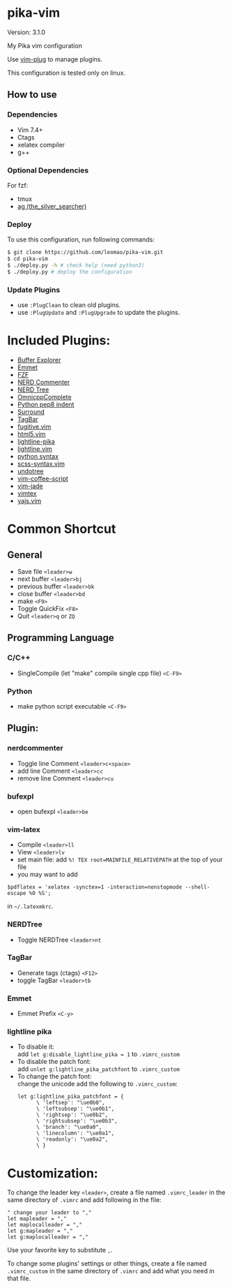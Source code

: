 # pika-vim

Version: 3.1.0

My Pika vim configuration

Use [vim-plug](https://github.com/junegunn/vim-plug) to manage plugins.

This configuration is tested only on linux.

## How to use

### Dependencies

- Vim 7.4+
- Ctags
- xelatex compiler
- g++

### Optional Dependencies

For fzf:
- tmux
- [ag (the\_silver\_searcher)](https://github.com/ggreer/the_silver_searcher)

### Deploy
To use this configuration, run following commands:
```bash
$ git clone https://github.com/leomao/pika-vim.git
$ cd pika-vim
$ ./deploy.py -h # check help (need python3)
$ ./deploy.py # deploy the configuration
```

### Update Plugins
- use `:PlugClean` to clean old plugins.
- use `:PlugUpdate` and `:PlugUpgrade` to update the plugins.

# Included Plugins:
- [Buffer Explorer](https://github.com/jlanzarotta/bufexplorer)
- [Emmet](https://github.com/mattn/emmet-vim)
- [FZF](https://github.com/junegunn/fzf)
- [NERD Commenter](https://github.com/scrooloose/nerdcommenter)
- [NERD Tree](https://github.com/scrooloose/nerdtree)
- [OmnicppComplete](https://github.com/vim-scripts/OmniCppComplete)
- [Python pep8 indent](https://github.com/hynek/vim-python-pep8-indent)
- [Surround](https://github.com/tpope/vim-surround)
- [TagBar](https://github.com/majutsushi/tagbar)
- [fugitive.vim](https://github.com/tpope/vim-fugitive)
- [html5.vim](https://github.com/othree/html5.vim)
- [lightline-pika](https://github.com/leomao/lightline-pika)
- [lightline.vim](https://github.com/itchyny/lightline.vim)
- [python syntax](https://github.com/hdima/python-syntax)
- [scss-syntax.vim](https://github.com/cakebaker/scss-syntax.vim)
- [undotree](https://github.com/mbbill/undotree)
- [vim-coffee-script](https://github.com/kchmck/vim-coffee-script)
- [vim-jade](https://github.com/digitaltoad/vim-jade)
- [vimtex](https://github.com/lervag/vimtex)
- [yajs.vim](https://github.com/leomao/yajs.vim)

# Common Shortcut
## General
- Save file `<leader>w`
- next buffer `<leader>bj`
- previous buffer `<leader>bk`
- close buffer `<leader>bd`
- make `<F9>`
- Toggle QuickFix `<F8>`
- Quit `<leader>q` or `ZQ`

## Programming Language
### C/C++
- SingleCompile (let "make" compile single cpp file) `<C-F9>`

### Python
- make python script executable `<C-F9>`

## Plugin:
### nerdcommenter
- Toggle line Comment `<leader>c<space>`
- add line Comment `<leader>cc`
- remove line Comment `<leader>cu`

### bufexpl
- open bufexpl `<leader>be`

### vim-latex
- Compile `<leader>ll`
- View `<leader>lv`
- set main file: add `%! TEX root=MAINFILE_RELATIVEPATH` at the top of your file
- you may want to add
```
$pdflatex = 'xelatex -synctex=1 -interaction=nonstopmode --shell-escape %O %S';
```
in  `~/.latexmkrc`.

### NERDTree
- Toggle NERDTree `<leader>nt`

### TagBar
- Generate tags (ctags) `<F12>`
- toggle TagBar `<leader>tb`

### Emmet
- Emmet Prefix `<C-y>`

### lightline pika
- To disable it:  
  add `let g:disable_lightline_pika = 1` to `.vimrc_custom`
- To disable the patch font:  
  add `unlet g:lightline_pika_patchfont` to
  `.vimrc_custom`
- To change the patch font:  
  change the unicode add the following to `.vimrc_custom`:
  ```vim
  let g:lightline_pika_patchfont = {
        \ 'leftsep': "\ue0b0",
        \ 'leftsubsep': "\ue0b1",
        \ 'rightsep': "\ue0b2",
        \ 'rightsubsep': "\ue0b3",
        \ 'branch': "\ue0a0",
        \ 'linecolumn': "\ue0a1",
        \ 'readonly': "\ue0a2",
        \ }
  ```

# Customization:
To change the leader key `<leader>`, create a file named `.vimrc_leader`
in the same directory of `.vimrc` and add following in the file:
```
" change your leader to ","
let mapleader = ","
let maplocalleader = ","
let g:mapleader = ","
let g:maplocalleader = ","
```
Use your favorite key to substitute `,`.  

To change some plugins' settings or other things, create a file named
`.vimrc_custom` in the same directory of `.vimrc` and add what you need
in that file.
